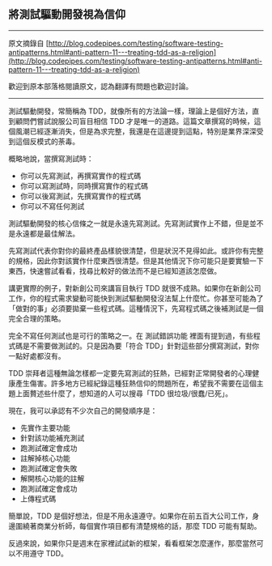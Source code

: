 ## 將測試驅動開發視為信仰

------
原文摘錄自 [http://blog.codepipes.com/testing/software-testing-antipatterns.html#anti-pattern-11---treating-tdd-as-a-religion](http://blog.codepipes.com/testing/software-testing-antipatterns.html#anti-pattern-11---treating-tdd-as-a-religion)

歡迎到原本部落格閱讀原文，認為翻譯有問題也歡迎討論。

------

測試驅動開發，常簡稱為 TDD，就像所有的方法論一樣，理論上是個好方法，直到顧問們嘗試說服公司盲目相信 TDD 才是唯一的道路。這篇文章撰寫的時候，這個風潮已經逐漸消失，但是為求完整，我還是在這邊提到這點，特別是業界深深受到這個反模式的荼毒。

概略地說，當撰寫測試時：

* 你可以先寫測試，再撰寫實作的程式碼
* 你可以寫測試時，同時撰寫實作的程式碼
* 你可以後寫測試，先撰寫實作的程式碼
* 你可以不寫任何測試

測試驅動開發的核心信條之一就是永遠先寫測試。先寫測試實作上不錯，但是並不是永遠都是最佳解法。

先寫測試代表你對你的最終產品樣貌很清楚，但是狀況不見得如此。或許你有完整的規格，因此你對該實作什麼東西很清楚。但是其他情況下你可能只是要實驗一下東西，快速嘗試看看，找尋比較好的做法而不是已經知道該怎麼做。

講更實際的例子，對新創公司來講盲目執行 TDD 就很不成熟。如果你在新創公司工作，你的程式需求變動可能快到測試驅動開發沒法幫上什麼忙。你甚至可能為了「做對的事」必須要拋棄一些程式碼。這種情況下，先寫程式碼之後補測試是一個完全合理的策略。

完全不寫任何測試也是可行的策略之一。在 測試錯誤功能 裡面有提到過，有些程式碼是不需要做測試的。只是因為要「符合 TDD」針對這些部分撰寫測試，對你一點好處都沒有。

TDD 崇拜者這種無論怎樣都一定要先寫測試的狂熱，已經對正常開發者的心理健康產生傷害。許多地方已經紀錄這種狂熱信仰的問題所在，希望我不需要在這個主題上面贅述些什麼了，想知道的人可以搜尋「TDD 很垃圾/很蠢/已死」。

現在，我可以承認有不少次自己的開發順序是：
* 先實作主要功能
* 針對該功能補充測試
* 跑測試確定會成功
* 註解掉核心功能
* 跑測試確定會失敗
* 解開核心功能的註解
* 跑測試確定會成功
* 上傳程式碼

簡單說，TDD 是個好想法，但是不用永遠遵守。如果你在前五百大公司工作，身邊圍繞著商業分析師，每個實作項目都有清楚規格的話，那麼 TDD 可能有幫助。

反過來說，如果你只是週末在家裡試試新的框架，看看框架怎麼運作，那麼當然可以不用遵守 TDD。
